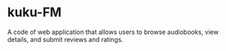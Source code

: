 # kuku-FM
A code of  web application that allows users to browse audiobooks, view details, and submit reviews and ratings.
